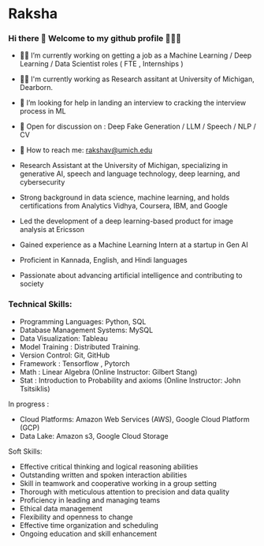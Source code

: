 # Raksha

### Hi there 👋 Welcome to my github profile 👩🏻‍💻

- 💪🏻 I’m currently working on getting a job as a Machine Learning / Deep Learning / Data Scientist roles ( FTE , Internships )
- 🕵️‍♀️ I'm currently working as Research assitant at University of Michigan, Dearborn.
- 🤔 I’m looking for help in landing an interview to cracking the interview process in ML 
- 👀 Open for discussion on : Deep Fake Generation / LLM / Speech / NLP / CV 
- 📧 How to reach me: rakshav@umich.edu

- Research Assistant at the University of Michigan, specializing in generative AI, speech and language technology, deep learning, and cybersecurity
- Strong background in data science, machine learning, and holds certifications from Analytics Vidhya, Coursera, ​IBM, and Google
- Led the development of a deep learning-based product for image analysis at Ericsson
- Gained experience as a Machine Learning Intern at a startup in Gen AI
- Proficient in Kannada, English, and Hindi languages
- Passionate about advancing artificial intelligence and contributing to society


### Technical Skills:

- Programming Languages: Python, SQL
- Database Management Systems: MySQL
- Data Visualization: Tableau 
- Model Training : Distributed Training.
- Version Control: Git, GitHub
- Framework : Tensorflow , Pytorch
- Math : Linear Algebra (Online Instructor: Gilbert Stang)
- Stat : Introduction to Probability and axioms (Online Instructor: John Tsitsiklis)

In progress :
- Cloud Platforms: Amazon Web Services (AWS), Google Cloud Platform (GCP)
- Data Lake: Amazon s3, Google Cloud Storage

Soft Skills:
- Effective critical thinking and logical reasoning abilities
- Outstanding written and spoken interaction abilities
- Skill in teamwork and cooperative working in a group setting
- Thorough with meticulous attention to precision and data quality
- Proficiency in leading and managing teams
- Ethical data management
- Flexibility and openness to change
- Effective time organization and scheduling
- Ongoing education and skill enhancement



